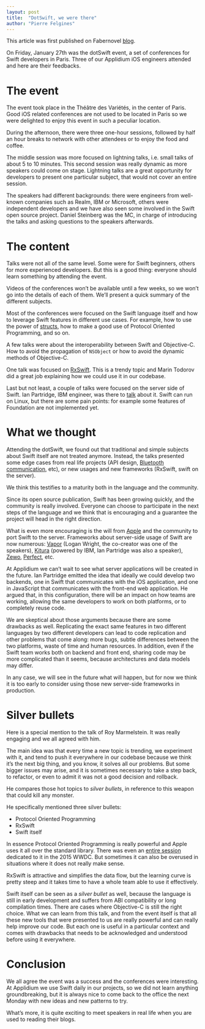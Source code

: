 ```yaml
---
layout: post
title:  "DotSwift, we were there"
author: "Pierre Felgines"
---
```


This article was first published on Fabernovel [blog](https://en.fabernovel.com/insights/tech-en/dotswift-we-were-there).

On Friday, January 27th was the dotSwift event, a set of conferences for Swift developers in Paris. Three of our Applidium iOS engineers attended and here are their feedbacks.

# The event

The event took place in the Théâtre des Variétés, in the center of Paris. Good iOS related conferences are not used to be located in Paris so we were delighted to enjoy this event in such a peculiar location.

During the afternoon, there were three one-hour sessions, followed by half an hour breaks to network with other attendees or to enjoy the food and coffee.

The middle session was more focused on lightning talks, i.e. small talks of about 5 to 10 minutes. This second session was really dynamic as more speakers could come on stage. Lightning talks are a great opportunity for developers to present one particular subject, that would not cover an entire session.

The speakers had different backgrounds: there were engineers from well-known companies such as Realm, IBM or Microsoft, others were independent developers and we have also seen some involved in the Swift open source project. Daniel Steinberg was the MC, in charge of introducing the talks and asking questions to the speakers afterwards.

# The content

Talks were not all of the same level. Some were for Swift beginners, others for more experienced developers. But this is a good thing: everyone should learn something by attending the event.

Videos of the conferences won’t be available until a few weeks, so we won’t go into the details of each of them. We’ll present a quick summary of the different subjects.

Most of the conferences were focused on the Swift language itself and how to leverage Swift features in different use cases. For example, how to use the power of [structs](https://speakerdeck.com/dimdl/subclassing-structs-dotswift-1), how to make a good use of Protocol Oriented Programming, and so on.

A few talks were about the interoperability between Swift and Objective-C. How to avoid the propagation of `NSObject` or how to avoid the dynamic methods of Objective-C.

One talk was focused on [RxSwift](https://speakerdeck.com/icanzilb/rxswift-on-ios). This is a trendy topic and Marin Todorov did a great job explaining how we could use it in our codebase.

Last but not least, a couple of talks were focused on the server side of Swift. Ian Partridge, IBM engineer, was there to [talk](https://speakerdeck.com/ianpartridge/beyond-mobile) about it. Swift can run on Linux, but there are some pain points: for example some features of Foundation are not implemented yet.

# What we thought

Attending the dotSwift, we found out that traditional and simple subjects about Swift itself are not treated anymore. Instead, the talks presented some edge cases from real life projects (API design, [Bluetooth communication](https://speakerdeck.com/huguesbr/iot-and-ios-lessons-learned), etc), or new usages and new frameworks (RxSwift, swift on the server).

We think this testifies to a maturity both in the language and the community.

Since its open source publication, Swift has been growing quickly, and the community is really involved. Everyone can choose to participate in the next steps of the language and we think that is encouraging and a guarantee the project will head in the right direction.

What is even more encouraging is the will from [Apple](https://swift.org/server-apis/) and the community to port Swift to the server. Frameworks about server-side usage of Swift are now numerous: [Vapor](https://github.com/vapor/vapor) (Logan Wright, the co-creator was one of the speakers), [Kitura](https://github.com/IBM-Swift/Kitura) (powered by IBM, Ian Partridge was also a speaker), [Zewo](https://github.com/Zewo/Zewo), [Perfect](https://github.com/PerfectlySoft/Perfect), etc.

At Applidium we can’t wait to see what server applications will be created in the future. Ian Partridge emitted the idea that ideally we could develop two backends, one in Swift that communicates with the iOS application, and one in JavaScript that communicates with the front-end web application. He argued that, in this configuration, there will be an impact on how teams are working, allowing the same developers to work on both platforms, or to completely reuse code.

We are skeptical about those arguments because there are some drawbacks as well. Replicating the exact same features in two different languages by two different developers can lead to code replication and other problems that come along:  more bugs, subtle differences between the two platforms, waste of time and human resources. In addition, even if the Swift team works both on backend and front end, sharing code may be more complicated than it seems, because architectures and data models may differ.

In any case, we will see in the future what will happen, but for now we think it is too early to consider using those new server-side frameworks in production.

# Silver bullets

Here is a special mention to the talk of Roy Marmelstein. It was really engaging and we all agreed with him.

The main idea was that every time a new topic is trending, we experiment with it, and tend to push it everywhere in our codebase because we think it’s the next big thing, and you know, it solves all our problems. But some bigger issues may arise, and it is sometimes necessary to take a step back, to refactor, or even to admit it was not a good decision and rollback.

He compares those hot topics to _silver bullets_, in reference to this weapon that could kill any monster.

He specifically mentioned three silver bullets:

- Protocol Oriented Programming
- RxSwift
- Swift itself

In essence Protocol Oriented Programming is really powerful and Apple uses it all over the standard library. There was even an [entire session](https://developer.apple.com/videos/play/wwdc2015/408/) dedicated to it in the 2015 WWDC. But sometimes it can also be overused in situations where it does not really make sense.

RxSwift is attractive and simplifies the data flow, but the learning curve is pretty steep and it takes time to have a whole team able to use it effectively.

Swift itself can be seen as a _silver bullet_ as well, because the language is still in early development and suffers from ABI compatibility or long compilation times. There are cases where Objective-C is still the right choice.
What we can learn from this talk, and from the event itself is that all these new tools that were presented to us are really powerful and can really help improve our code. But each one is useful in a particular context and comes with drawbacks that needs to be acknowledged and understood before using it everywhere.

# Conclusion

We all agree the event was a success and the conferences were interesting. At Applidium we use Swift daily in our projects, so we did not learn anything groundbreaking, but it is always nice to come back to the office the next Monday with new ideas and new patterns to try.

What’s more, it is quite exciting to meet speakers in real life when you are used to reading their blogs.

